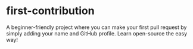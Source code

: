 # first-contribution
A beginner-friendly project where you can make your first pull request by simply adding your name and GitHub profile. Learn open-source the easy way!
